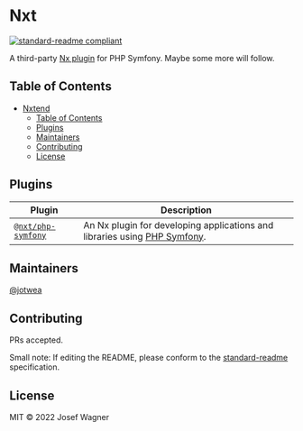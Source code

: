# Nxt

[![standard-readme compliant](https://img.shields.io/badge/standard--readme-OK-green.svg?style=flat-square)](https://github.com/RichardLitt/standard-readme)

A third-party [Nx plugin](https://nx.dev) for PHP Symfony. Maybe some more will follow.

## Table of Contents

- [Nxtend](#nxt)
  - [Table of Contents](#table-of-contents)
  - [Plugins](#plugins)
  - [Maintainers](#maintainers)
  - [Contributing](#contributing)
  - [License](#license)

## Plugins

| Plugin                                                  | Description                                                                                       |
|---------------------------------------------------------|---------------------------------------------------------------------------------------------------|
| [`@nxt/php-symfony`](./packages/php-symfony/README.md)  | An Nx plugin for developing applications and libraries using [PHP Symfony](https://symfony.com/). |

## Maintainers

[@jotwea](https://github.com/jotwea)

## Contributing

PRs accepted.

Small note: If editing the README, please conform to the [standard-readme](https://github.com/RichardLitt/standard-readme) specification.

## License

MIT © 2022 Josef Wagner
